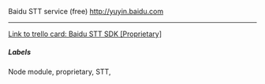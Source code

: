 Baidu STT service (free)  http://yuyin.baidu.com

---

[Link to trello card: Baidu STT SDK [Proprietary]](https://trello.com/c/2WevjZIF)

##### Labels

Node module, proprietary, STT, 